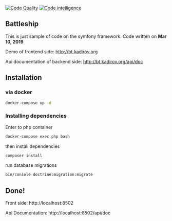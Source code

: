 [![Code Quality](https://scrutinizer-ci.com/g/kadirov/battleship/badges/quality-score.png?b=master)](https://scrutinizer-ci.com/g/kadirov/battleship)
[![Code intelligence](https://scrutinizer-ci.com/g/kadirov/battleship/badges/code-intelligence.svg?b=master)](https://scrutinizer-ci.com/g/kadirov/battleship)

Battleship
------------

This is just sample of code on the symfony framework. Code written on **Mar 10, 2019**

Demo of frontend side: http://bt.kadirov.org

Api documentation of backend side: http://bt.kadirov.org/api/doc


## Installation

### via docker

```bash
docker-compose up -d
```


### Installing dependencies

Enter to php container

```bash
docker-compose exec php bash
```

then install dependencies
```bash
composer install
```

run database migrations

```bash
bin/console doctrine:migration:migrate
```

## Done!

Front side: http://localhost:8502

Api Documentation: http://localhost:8502/api/doc


